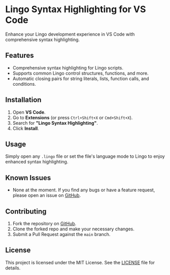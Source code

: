 # Lingo Syntax Highlighting for VS Code

Enhance your Lingo development experience in VS Code with comprehensive syntax highlighting.

## Features

- Comprehensive syntax highlighting for Lingo scripts.
- Supports common Lingo control structures, functions, and more.
- Automatic closing pairs for string literals, lists, function calls, and conditions.

## Installation

1. Open **VS Code**.
2. Go to **Extensions** (or press `Ctrl+Shift+X` or `Cmd+Shift+X`).
3. Search for **"Lingo Syntax Highlighting"**.
4. Click **Install**.

## Usage

Simply open any `.lingo` file or set the file's language mode to Lingo to enjoy enhanced syntax highlighting.

## Known Issues

- None at the moment. If you find any bugs or have a feature request, please open an issue on [GitHub](https://github.com/markhughes/vscode-lingo-director/issues).

## Contributing

1. Fork the repository on [GitHub](https://github.com/markhughes/vscode-lingo-director/).
2. Clone the forked repo and make your necessary changes.
3. Submit a Pull Request against the `main` branch.

## License

This project is licensed under the MIT License. See the [LICENSE](./LICENSE) file for details.
